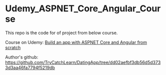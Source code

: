 # Udemy_ASPNET_Core_Angular_Course

This repo is the code for of project from below course.

Course on Udemy: [Build an app with ASPNET Core and Angular from scratch](https://www.udemy.com/course/build-an-app-with-aspnet-core-and-angular-from-scratch/)

Author's github: https://github.com/TryCatchLearn/DatingApp/tree/dd02aefbf3db56d5d3733d3aa46fa7794f5219db


